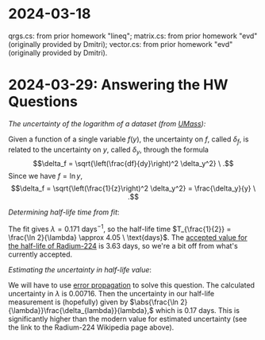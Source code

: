 # 2024-03-18

qrgs.cs: from prior homework "lineq";
matrix.cs: from prior homework "evd" (originally provided by Dmitri);
vector.cs: from prior homework "evd" (originally provided by Dmitri).

# 2024-03-29: Answering the HW Questions

_The uncertainty of the logarithm of a dataset (from [UMass](https://openbooks.library.umass.edu/p132-lab-manual/chapter/uncertainty-for-natural-logarithms/)):_

Given a function of a single variable $f(y)$, the uncertainty on $f$, called $\delta_f$, is related to the uncertainty on $y$, called $\delta_y$, through the formula $$\delta_f = \sqrt{\left(\frac{df}{dy}\right)^2 \delta_y^2} \ .$$ Since we have $f = \ln y$, $$\delta_f = \sqrt{\left(\frac{1}{z}\right)^2 \delta_y^2} = \frac{\delta_y}{y} \ .$$

_Determining half-life time from fit_:

The fit gives $\lambda=0.171 \ \text{days}^{-1}$, so the half-life time $T_{\frac{1}{2}} = \frac{\ln 2}{\lambda} \approx 4.05 \ \text{days}$. The [accepted value for the half-life of Radium-224](https://en.wikipedia.org/wiki/Isotopes_of_radium) is 3.63 days, so we're a bit off from what's currently accepted.

_Estimating the uncertainty in half-life value_:

We will have to use [error propagation](https://en.wikipedia.org/wiki/Propagation_of_uncertainty) to solve this question. The calculated uncertainty in $\lambda$ is 0.00716. Then the uncertainty in our half-life measurement is (hopefully) given by $\abs{\frac{\ln 2}{\lambda}}\frac{\delta_{lambda}}{lambda},$ which is 0.17 days. This is significantly higher than the modern value for estimated uncertainty (see the link to the Radium-224 Wikipedia page above).

